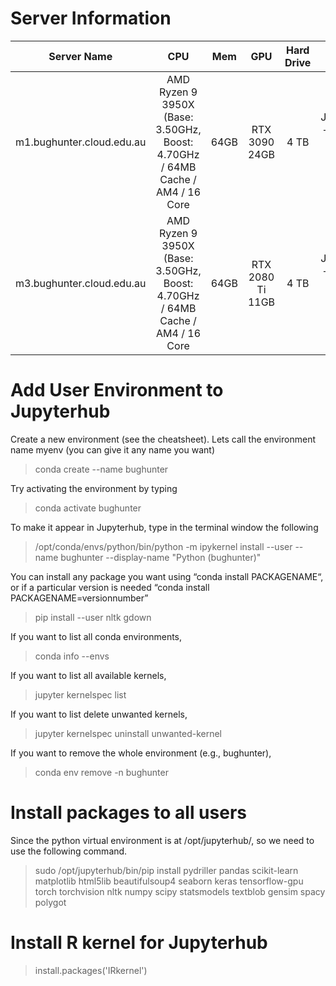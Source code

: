 # Server Information


| Server Name | CPU | Mem | GPU | Hard Drive | Services |
| ------------- |:-------------:|:-------------:|:-------------:|:-------------:| -----:|
| m1.bughunter.cloud.edu.au | AMD Ryzen 9 3950X (Base: 3.50GHz, Boost: 4.70GHz / 64MB Cache / AM4 / 16 Core | 64GB | RTX 3090 24GB | 4 TB | JupyterHub + Rstudio + Remote Desktop + SSH + FTP| 
| m3.bughunter.cloud.edu.au | AMD Ryzen 9 3950X (Base: 3.50GHz, Boost: 4.70GHz / 64MB Cache / AM4 / 16 Core | 64GB | RTX 2080 Ti 11GB | 4 TB | JupyterHub + Rstudio + Remote Desktop + SSH + FTP| 


# Add User Environment to Jupyterhub

Create a new environment (see the cheatsheet).  Lets call the environment name myenv (you can give it any name you want)

> conda create --name bughunter

Try activating the environment by typing

> conda activate bughunter

To make it appear in Jupyterhub, type in the terminal window the following

> /opt/conda/envs/python/bin/python -m ipykernel install --user --name bughunter --display-name "Python (bughunter)"

You can install any package you want using “conda install PACKAGENAME“, or if a particular version is needed “conda install PACKAGENAME=versionnumber”

> pip install --user nltk gdown

If you want to list all conda environments,

> conda info --envs

If you want to list all available kernels,

> jupyter kernelspec list

If you want to list delete unwanted kernels,

> jupyter kernelspec uninstall unwanted-kernel

If you want to remove the whole environment (e.g., bughunter),

> conda env remove -n bughunter

# Install packages to all users
Since the python virtual environment is at /opt/jupyterhub/, so we need to use the following command.

> sudo /opt/jupyterhub/bin/pip install pydriller pandas scikit-learn matplotlib html5lib beautifulsoup4 seaborn keras tensorflow-gpu torch torchvision nltk numpy scipy statsmodels textblob gensim spacy polygot


# Install R kernel for Jupyterhub

> install.packages('IRkernel')
